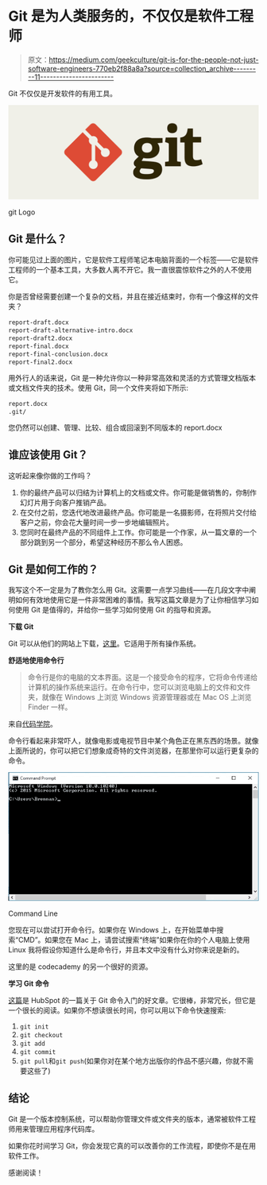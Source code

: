# Git 是为人类服务的，不仅仅是软件工程师

> 原文：<https://medium.com/geekculture/git-is-for-the-people-not-just-software-engineers-770eb2f88a8a?source=collection_archive---------11----------------------->

Git 不仅仅是开发软件的有用工具。

![](img/3684da3d6e99f80898a8a398034cf95e.png)

git Logo

## Git 是什么？

你可能见过上面的图片，它是软件工程师笔记本电脑背面的一个标签——它是软件工程师的一个基本工具，大多数人离不开它。我一直很震惊软件之外的人不使用它。

你是否曾经需要创建一个复杂的文档，并且在接近结束时，你有一个像这样的文件夹？

```
report-draft.docx
report-draft-alternative-intro.docx
report-draft2.docx
report-final.docx
report-final-conclusion.docx
report-final2.docx
```

用外行人的话来说，Git 是一种允许你以一种非常高效和灵活的方式管理文档版本或文档文件夹的技术。使用 Git，同一个文件夹将如下所示:

```
report.docx
.git/
```

您仍然可以创建、管理、比较、组合或回滚到不同版本的 report.docx

## 谁应该使用 Git？

这听起来像你做的工作吗？

1.  你的最终产品可以归结为计算机上的文档或文件。你可能是做销售的，你制作幻灯片用于向客户推销产品。
2.  在交付之前，您迭代地改进最终产品。你可能是一名摄影师，在将照片交付给客户之前，你会花大量时间一步一步地编辑照片。
3.  您同时在最终产品的不同组件上工作。你可能是一个作家，从一篇文章的一个部分跳到另一个部分，希望这种经历不那么令人困惑。

## Git 是如何工作的？

我写这个不一定是为了教你怎么用 Git。这需要一点学习曲线——在几段文字中阐明如何有效地使用它是一件非常困难的事情。我写这篇文章是为了让你相信学习如何使用 Git 是值得的，并给你一些学习如何使用 Git 的指导和资源。

**下载 Git**

Git 可以从他们的网站上下载，[这里](https://git-scm.com/)。它适用于所有操作系统。

**舒适地使用命令行**

> 命令行是你的电脑的文本界面。这是一个接受命令的程序，它将命令传递给计算机的操作系统来运行。在命令行中，您可以浏览电脑上的文件和文件夹，就像在 Windows 上浏览 Windows 资源管理器或在 Mac OS 上浏览 Finder 一样。

来自[代码学院](https://www.codecademy.com/article/command-line-commands)。

命令行看起来非常吓人，就像电影或电视节目中某个角色正在黑东西的场景。就像上面所说的，你可以把它们想象成奇特的文件浏览器，在那里你可以运行更复杂的命令。

![](img/90b9f08aa77e0a91b8f63055e3b7bb4d.png)

Command Line

您现在可以尝试打开命令行。如果你在 Windows 上，在开始菜单中搜索“CMD”。如果您在 Mac 上，请尝试搜索“终端”如果你在你的个人电脑上使用 Linux 我将假设你知道什么是命令行，并且本文中没有什么对你来说是新的。

这里的是 codecademy 的另一个很好的资源。

**学习 Git 命令**

[这篇](https://product.hubspot.com/blog/git-and-github-tutorial-for-beginners)是 HubSpot 的一篇关于 Git 命令入门的好文章。它很棒，非常冗长，但它是一个很长的阅读。如果你不想读很长时间，你可以用以下命令快速搜索:

1.  `git init`
2.  `git checkout`
3.  `git add`
4.  `git commit`
5.  `git pull`和`git push`(如果你对在某个地方出版你的作品不感兴趣，你就不需要这些了)

## 结论

Git 是一个版本控制系统，可以帮助你管理文件或文件夹的版本，通常被软件工程师用来管理应用程序代码库。

如果你花时间学习 Git，你会发现它真的可以改善你的工作流程，即使你不是在用软件工作。

感谢阅读！